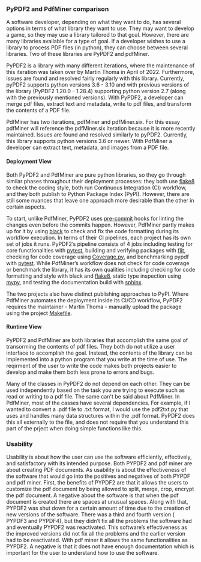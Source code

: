 ﻿### PyPDF2 and PdfMiner comparison

A software developer, depending on what they want to do, has several options in terms of what library they want to use. They may want to develop a game, so they may use a library tailored to that goal. However, there are many libraries available for a type of goal. If a developer wishes to use a library to process PDF files (in python), they can choose between several libraries. Two of these libraries are PyPDF2 and pdfMiner.

PyPDF2 is a library with many different iterations, where the maintenance of this iteration was taken over by Martin Thoma in April of 2022. Furthermore, issues are found and resolved fairly regularly with this library. Currently, pyPDF2 supports python versions 3.6 - 3.10 and with previous versions of the library (PyPDF2 1.20.0 - 1.28.4) supporting python version 2.7 (along with the previously mentioned versions). With PyPDF2, a developer can merge pdf files, extract text and metadata, write to pdf files, and transform the contents of a PDF file. 

PdfMiner has two iterations, pdfMiner and pdfMiner.six. For this essay pdfMiner will reference the pdfMiner.six iteration because it is more recently maintained. Issues are found and resolved similarly to pyPDF2. Currently, this library supports python versions 3.6 or newer. With PdfMiner a developer can extract text, metadata, and images from a PDF file.  

#### Deployment View 
Both PyPDF2 and PdfMiner are pure python libraries, so they go through similar phases throughout their deployment processes: they both use [flake8](https://flake8.pycqa.org/en/latest/) to check the coding style, both run Continuous Integration (CI) workflow, and they both publish to Python Package Index (PyPI). However, there are still some nuances that leave one approach more desirable than the other in certain aspects.  

To start, unlike PdfMiner, PyPDF2 uses [pre-commit](https://pre-commit.com/) hooks for linting the changes even before the commits happen. However, PdfMiner partly makes up for it by using [black](https://black.readthedocs.io/en/stable/) to check and fix the code formatting during its workflow execution. In terms of their CI pipelines, each project has its own set of jobs it runs. PyPDF2’s pipeline consists of 4 jobs including testing for core functionalities with [pytest](https://docs.pytest.org/en/7.2.x/), building and verifying packages with [flit](https://flit.pypa.io/en/stable/), checking for code coverage using [Coverage.py](https://coverage.readthedocs.io/en/6.5.0/), and benchmarking pypdf with [pytest](https://docs.pytest.org/en/7.2.x/). While PdfMiner’s workflow does not check for code coverage or benchmark the library, it has its own qualities including checking for code formatting and style with black and [flake8](https://flake8.pycqa.org/en/latest/), static type inspection using [mypy](http://mypy-lang.org/), and testing the documentation build with [sphinx](https://www.sphinx-doc.org/en/master/index.html).  

The two projects also have distinct publishing approaches to PyPI. Where PdfMiner automates the deployment inside its CI/CD workflow, PyPDF2 requires the maintainer - Martin Thoma - manually upload the package using the project [Makefile](https://github.com/py-pdf/PyPDF2/blob/main/Makefile).

#### Runtime View
PyPDF2 and PdfMiner are both libraries that accomplish the same goal of transorming the contents of pdf files. They both do not utilize a user interface to accomplish the goal. Instead, the contents of the library can be implemented into a python program that you write at the time of use. The reqirment of the user to write the code makes both projects easier to develop and make them both less prone to errors and bugs.

Many of the classes in PyPDF2 do not depend on each other. They can be used independently based on the task you are trying to execute such as read or writing to a pdf file. The same can't be said about PdfMiner. In PdfMiner, most of the casses have several dependencies. For example, if I wanted to convert a .pdf file to .txt format, I would use the pdf2txt.py that uses and handles many data structures within the .pdf format. PyPDF2 does this all externally to the file, and does not require that you understand this part of the prject when doing simple functions like this.

### Usability
Usability is about how the user can use the software efficiently, effectively, and satisfactory with its intended purpose. Both PYPDF2 and pdf miner are about creating PDF documents. As usability is about the effectiveness of the software that would go into the positives and negatives of both PYPDF and pdf miner. First, the benefits of PYPDF2 are that it allows the users to customize the pdf document by being allowed to split, merge, crop, encrypt the pdf document. A negative about the software is that when the pdf document is created there are spaces at unusual spaces. Along with that, PYPDF2 was shut down for a certain amount of time due to the creation of new versions of the software. There was a third and fourth version ( PYPDF3 and PYPDF4), but they didn’t fix all the problems the software had and eventually PYPDF2 was reactivated. This software’s effectiveness as the improved versions did not fix all the problems and the earlier version had to be reactivated. With pdf miner it allows the same functionalities as PYPDF2. A negative is that it does not have enough documentation which is important for the user to understand how to use the software. 


